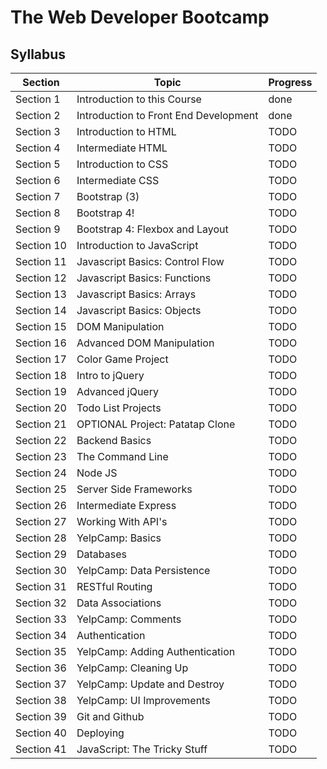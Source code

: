 # The Web Developer Bootcamp

## Syllabus

| Section    | Topic                                 | Progress |
| ---------- | ------------------------------------- | -------- |
| Section 1  | Introduction to this Course           | done     |
| Section 2  | Introduction to Front End Development | done     |
| Section 3  | Introduction to HTML                  | TODO     |
| Section 4  | Intermediate HTML                     | TODO     |
| Section 5  | Introduction to CSS                   | TODO     |
| Section 6  | Intermediate CSS                      | TODO     |
| Section 7  | Bootstrap (3)                         | TODO     |
| Section 8  | Bootstrap 4!                          | TODO     |
| Section 9  | Bootstrap 4: Flexbox and Layout       | TODO     |
| Section 10 | Introduction to JavaScript            | TODO     |
| Section 11 | Javascript Basics: Control Flow       | TODO     |
| Section 12 | Javascript Basics: Functions          | TODO     |
| Section 13 | Javascript Basics: Arrays             | TODO     |
| Section 14 | Javascript Basics: Objects            | TODO     |
| Section 15 | DOM Manipulation                      | TODO     |
| Section 16 | Advanced DOM Manipulation             | TODO     |
| Section 17 | Color Game Project                    | TODO     |
| Section 18 | Intro to jQuery                       | TODO     |
| Section 19 | Advanced jQuery                       | TODO     |
| Section 20 | Todo List Projects                    | TODO     |
| Section 21 | OPTIONAL Project: Patatap Clone       | TODO     |
| Section 22 | Backend Basics                        | TODO     |
| Section 23 | The Command Line                      | TODO     |
| Section 24 | Node JS                               | TODO     |
| Section 25 | Server Side Frameworks                | TODO     |
| Section 26 | Intermediate Express                  | TODO     |
| Section 27 | Working With API's                    | TODO     |
| Section 28 | YelpCamp: Basics                      | TODO     |
| Section 29 | Databases                             | TODO     |
| Section 30 | YelpCamp: Data Persistence            | TODO     |
| Section 31 | RESTful Routing                       | TODO     |
| Section 32 | Data Associations                     | TODO     |
| Section 33 | YelpCamp: Comments                    | TODO     |
| Section 34 | Authentication                        | TODO     |
| Section 35 | YelpCamp: Adding Authentication       | TODO     |
| Section 36 | YelpCamp: Cleaning Up                 | TODO     |
| Section 37 | YelpCamp: Update and Destroy          | TODO     |
| Section 38 | YelpCamp: UI Improvements             | TODO     |
| Section 39 | Git and Github                        | TODO     |
| Section 40 | Deploying                             | TODO     |
| Section 41 | JavaScript: The Tricky Stuff          | TODO     |
